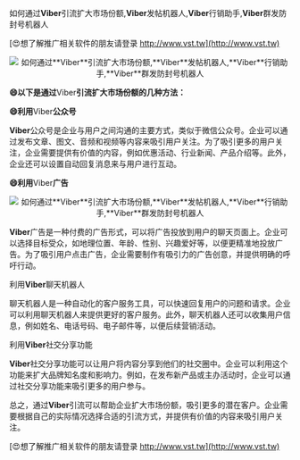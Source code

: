 如何通过**Viber**引流扩大市场份额,**Viber**发帖机器人,**Viber**行销助手,**Viber**群发防封号机器人

[😍想了解推广相关软件的朋友请登录 http://www.vst.tw](http://www.vst.tw)

 <center><img src="https://vst.tw/MP4/tuiguang/png/3.png" alt="如何通过**Viber**引流扩大市场份额,**Viber**发帖机器人,**Viber**行销助手,**Viber**群发防封号机器人"></center>

**😄以下是通过**Viber**引流扩大市场份额的几种方法：**

**😄利用**Viber**公众号**

**Viber**公众号是企业与用户之间沟通的主要方式，类似于微信公众号。企业可以通过发布文章、图文、音频和视频等内容来吸引用户关注。为了吸引更多的用户关注，企业需要提供有价值的内容，例如优惠活动、行业新闻、产品介绍等。此外，企业还可以设置自动回复消息来与用户进行互动。

**😄利用**Viber**广告**

 <center><img src="https://vst.tw/MP4/tuiguang/png/1.png" alt="如何通过**Viber**引流扩大市场份额,**Viber**发帖机器人,**Viber**行销助手,**Viber**群发防封号机器人"></center>

**Viber**广告是一种付费的广告形式，可以将广告投放到用户的聊天页面上。企业可以选择目标受众，如地理位置、年龄、性别、兴趣爱好等，以便更精准地投放广告。为了吸引用户点击广告，企业需要制作有吸引力的广告创意，并提供明确的呼吁行动。

利用**Viber**聊天机器人

聊天机器人是一种自动化的客户服务工具，可以快速回复用户的问题和请求。企业可以利用聊天机器人来提供更好的客户服务。此外，聊天机器人还可以收集用户信息，例如姓名、电话号码、电子邮件等，以便后续营销活动。

利用**Viber**社交分享功能

**Viber**社交分享功能可以让用户将内容分享到他们的社交圈中。企业可以利用这个功能来扩大品牌知名度和影响力。例如，在发布新产品或主办活动时，企业可以通过社交分享功能来吸引更多的用户参与。

总之，通过**Viber**引流可以帮助企业扩大市场份额，吸引更多的潜在客户。企业需要根据自己的实际情况选择合适的引流方式，并提供有价值的内容来吸引用户关注。

[😍想了解推广相关软件的朋友请登录 http://www.vst.tw](http://www.vst.tw)



